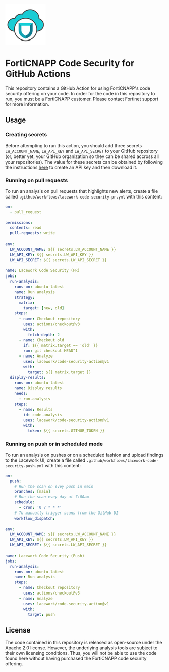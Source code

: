 ![Forticnapp Logo](lacework_FTNT_logo.png?raw=true)

# FortiCNAPP Code Security for GitHub Actions

This repository contains a GitHub Action for using FortiCNAPP's code security offering on your code. In order for the code in this repository to run, you must be a FortiCNAPP customer. Please contact Fortinet support for more information.

## Usage

### Creating secrets

Before attempting to run this action, you should add three secrets `LW_ACCOUNT_NAME`, `LW_API_KEY` and `LW_API_SECRET` to your GitHub repository (or, better yet, your GitHub organization so they can be shared accross all your repositories). The value for these secrets can be obtained by following the instructions [here](https://docs.lacework.com/console/api-access-keys) to create an API key and then download it.

### Running on pull requests

To run an analysis on pull requests that highlights new alerts, create a file called `.github/workflows/lacework-code-security-pr.yml` with this content:

```yaml
on:
  - pull_request

permissions:
  contents: read
  pull-requests: write

env:
  LW_ACCOUNT_NAME: ${{ secrets.LW_ACCOUNT_NAME }}
  LW_API_KEY: ${{ secrets.LW_API_KEY }}
  LW_API_SECRET: ${{ secrets.LW_API_SECRET }}

name: Lacework Code Security (PR)
jobs:
  run-analysis:
    runs-on: ubuntu-latest
    name: Run analysis
    strategy:
      matrix:
        target: [new, old]
    steps:
      - name: Checkout repository
        uses: actions/checkout@v3
        with:
          fetch-depth: 2
      - name: Checkout old
        if: ${{ matrix.target == 'old' }}
        run: git checkout HEAD^1
      - name: Analyze
        uses: lacework/code-security-action@v1
        with:
          target: ${{ matrix.target }}
  display-results:
    runs-on: ubuntu-latest
    name: Display results
    needs:
      - run-analysis
    steps:
      - name: Results
        id: code-analysis
        uses: lacework/code-security-action@v1
        with:
          token: ${{ secrets.GITHUB_TOKEN }}
```

### Running on push or in scheduled mode

To run an analysis on pushes or on a scheduled fashion and upload findings to the Lacework UI, create a file called `.github/workflows/lacework-code-security-push.yml` with this content:

```yaml
on:
  push:
    # Run the scan on evey push in main
    branches: [main]
    # Run the scan evey day at 7:00am
    schedule:
      - cron: '0 7 * * *'
    # To manually trigger scans from the GitHub UI
    workflow_dispatch:

env:
  LW_ACCOUNT_NAME: ${{ secrets.LW_ACCOUNT_NAME }}
  LW_API_KEY: ${{ secrets.LW_API_KEY }}
  LW_API_SECRET: ${{ secrets.LW_API_SECRET }}

name: Lacework Code Security (Push)
jobs:
  run-analysis:
    runs-on: ubuntu-latest
    name: Run analysis
    steps:
      - name: Checkout repository
        uses: actions/checkout@v3
      - name: Analyze
        uses: lacework/code-security-action@v1
        with:
          target: push
```

## License

The code contained in this repository is released as open-source under the Apache 2.0 license. However, the underlying analysis tools are subject to their own licensing conditions. Thus, you will not be able to use the code found here without having purchased the FortiCNAPP code security offering.
